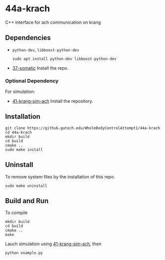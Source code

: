 # 44a-krach
C++ interface for ach communication on krang

## Dependencies

- `python-dev`, `libboost-python-dev`

      sudo apt install python-dev libboost-python-dev

- [37-somatic](https://github.gatech.edu/WholeBodyControlAttempt1/37-somatic)
 Install the repo.

### Optional Dependency

For simulation:

- [41-krang-sim-ach](https://github.gatech.edu/WholeBodyControlAttempt1/41-krang-sim-ach)
 Install the repository.

## Installation

    git clone https://github.gatech.edu/WholeBodyControlAttempt1/44a-krach
    cd 44a-krach
    mkdir build
    cd build
    cmake ..
    sudo make install

## Uninstall
 To remove system files by the installation of this repo.

    sudo make uninstall

## Build and Run

To compile

    mkdir build
    cd build
    cmake ..
    make

Lauch simulation using [41-krang-sim-ach](https://github.gatech.edu/WholeBodyControlAttempt1/41-krang-sim-ach), then

    python example.py
